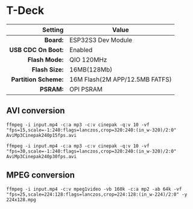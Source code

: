 # T-Deck

| Setting | Value |
|---:|---|
| __Board:__ | ESP32S3 Dev Module |
| __USB CDC On Boot:__ | Enabled |
| __Flash Mode:__ | QIO 120MHz |
| __Flash Size:__ | 16MB(128Mb) |
| __Partition Scheme:__ | 16M Flash(2M APP/12.5MB FATFS) |
| __PSRAM:__ | OPI PSRAM |

## AVI conversion

```console
ffmpeg -i input.mp4 -c:a mp3 -c:v cinepak -q:v 10 -vf "fps=15,scale=-1:240:flags=lanczos,crop=320:240:(in_w-320)/2:0" AviMp3Cinepak240p15fps.avi

ffmpeg -i input.mp4 -c:a mp3 -c:v cinepak -q:v 10 -vf "fps=30,scale=-1:240:flags=lanczos,crop=320:240:(in_w-320)/2:0" AviMp3Cinepak240p30fps.avi
```

## MPEG conversion

```console
ffmpeg -i input.mp4 -c:v mpeg1video -vb 160k -c:a mp2 -ab 64k -vf "fps=25,scale=224:128:flags=lanczos,crop=224:128:(in_w-224)/2:0" -y 224x128.mpg
```
